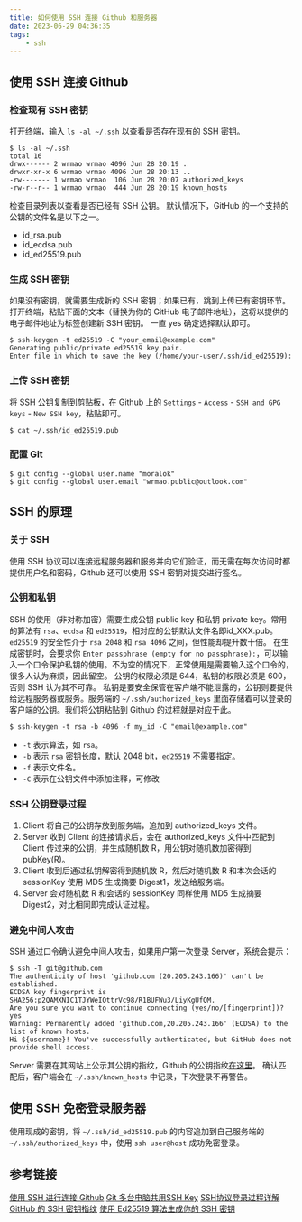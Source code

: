 ```yaml
---
title: 如何使用 SSH 连接 Github 和服务器
date: 2023-06-29 04:36:35
tags:
    - ssh
---
```


## 使用 SSH 连接 Github

### 检查现有 SSH 密钥
打开终端，输入 `ls -al ~/.ssh` 以查看是否存在现有的 SSH 密钥。
```shell
$ ls -al ~/.ssh
total 16
drwx------ 2 wrmao wrmao 4096 Jun 28 20:19 .
drwxr-xr-x 6 wrmao wrmao 4096 Jun 28 20:13 ..
-rw------- 1 wrmao wrmao  106 Jun 28 20:07 authorized_keys
-rw-r--r-- 1 wrmao wrmao  444 Jun 28 20:19 known_hosts
```
检查目录列表以查看是否已经有 SSH 公钥。 默认情况下，GitHub 的一个支持的公钥的文件名是以下之一。
- id_rsa.pub
- id_ecdsa.pub
- id_ed25519.pub

### 生成 SSH 密钥
如果没有密钥，就需要生成新的 SSH 密钥；如果已有，跳到上传已有密钥环节。
打开终端，粘贴下面的文本（替换为你的 GitHub 电子邮件地址），这将以提供的电子邮件地址为标签创建新 SSH 密钥。
一直 yes 确定选择默认即可。
```shell
$ ssh-keygen -t ed25519 -C "your_email@example.com"
Generating public/private ed25519 key pair.
Enter file in which to save the key (/home/your-user/.ssh/id_ed25519):
```
### 上传 SSH 密钥
将 SSH 公钥复制到剪贴板，在 Github 上的 `Settings` - `Access` - `SSH and GPG keys` - `New SSH key`，粘贴即可。
```shell
$ cat ~/.ssh/id_ed25519.pub
```

### 配置 Git
```shell
$ git config --global user.name "moralok"
$ git config --global user.email "wrmao.public@outlook.com"
```

## SSH 的原理
### 关于 SSH
使用 SSH 协议可以连接远程服务器和服务并向它们验证，而无需在每次访问时都提供用户名和密码，Github 还可以使用 SSH 密钥对提交进行签名。

### 公钥和私钥
SSH 的使用（非对称加密）需要生成公钥 public key 和私钥 private key。常用的算法有 `rsa`、`ecdsa` 和 `ed25519`，相对应的公钥默认文件名即id_XXX.pub。`ed25519` 的安全性介于 `rsa 2048` 和 `rsa 4096` 之间，但性能却提升数十倍。
在生成密钥时，会要求你 `Enter passphrase (empty for no passphrase):`，可以输入一个口令保护私钥的使用。不为空的情况下，正常使用是需要输入这个口令的，很多人认为麻烦，因此留空。
公钥的权限必须是 644，私钥的权限必须是 600，否则 SSH 认为其不可靠。
私钥是要安全保管在客户端不能泄露的，公钥则要提供给远程服务器或服务。服务端的 `~/.ssh/authorized_keys` 里面存储着可以登录的客户端的公钥。我们将公钥粘贴到 Github 的过程就是对应于此。
```shell
$ ssh-keygen -t rsa -b 4096 -f my_id -C "email@example.com"
```
- `-t` 表示算法，如 `rsa`。
- `-b` 表示 `rsa` 密钥长度，默认 2048 bit，`ed25519` 不需要指定。
- `-f` 表示文件名。
- `-C` 表示在公钥文件中添加注释，可修改

### SSH 公钥登录过程
1. Client 将自己的公钥存放到服务端，追加到 authorized_keys 文件。
2. Server 收到 Client 的连接请求后，会在 authorized_keys 文件中匹配到 Client 传过来的公钥，并生成随机数 R，用公钥对随机数加密得到 pubKey(R)。
3. Client 收到后通过私钥解密得到随机数 R，然后对随机数 R 和本次会话的 sessionKey 使用 MD5 生成摘要 Digest1，发送给服务端。
4. Server 会对随机数 R 和会话的 sessionKey 同样使用 MD5 生成摘要 Digest2，对比相同即完成认证过程。

### 避免中间人攻击
SSH 通过口令确认避免中间人攻击，如果用户第一次登录 Server，系统会提示：
```shell
$ ssh -T git@github.com
The authenticity of host 'github.com (20.205.243.166)' can't be established.
ECDSA key fingerprint is SHA256:p2QAMXNIC1TJYWeIOttrVc98/R1BUFWu3/LiyKgUfQM.
Are you sure you want to continue connecting (yes/no/[fingerprint])? yes
Warning: Permanently added 'github.com,20.205.243.166' (ECDSA) to the list of known hosts.
Hi ${username}! You've successfully authenticated, but GitHub does not provide shell access.
```
Server 需要在其网站上公示其公钥的指纹，Github 的公钥指纹[在这里](https://docs.github.com/zh/authentication/keeping-your-account-and-data-secure/githubs-ssh-key-fingerprints)。
确认匹配后，客户端会在 `~/.ssh/known_hosts` 中记录，下次登录不再警告。

## 使用 SSH 免密登录服务器
使用现成的密钥，将 `~/.ssh/id_ed25519.pub` 的内容追加到自己服务端的 `~/.ssh/authorized_keys` 中，使用 `ssh user@host` 成功免密登录。


## 参考链接
[使用 SSH 进行连接 Github](https://docs.github.com/zh/authentication/connecting-to-github-with-ssh/about-ssh)
[Git 多台电脑共用SSH Key](https://blog.csdn.net/u012408797/article/details/116196831)
[SSH协议登录过程详解](https://blog.csdn.net/neo949332116/article/details/102926051)
[GitHub 的 SSH 密钥指纹](https://docs.github.com/zh/authentication/keeping-your-account-and-data-secure/githubs-ssh-key-fingerprints)
[使用 Ed25519 算法生成你的 SSH 密钥](https://zhuanlan.zhihu.com/p/110413836)

